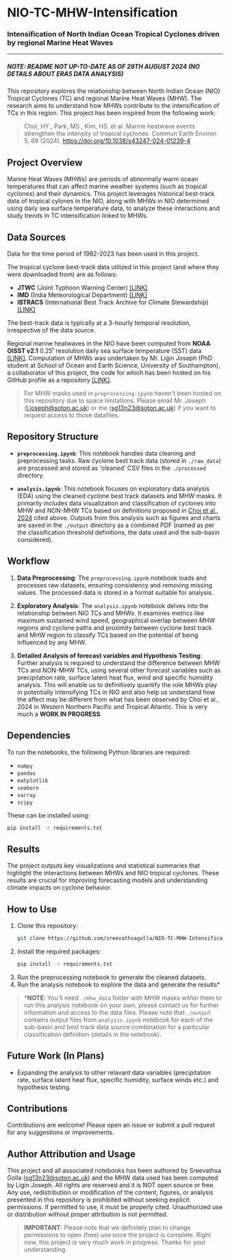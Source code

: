 # NIO-TC-MHW-Intensification
### Intensification of North Indian Ocean Tropical Cyclones driven by regional Marine Heat Waves
---------------------------------------------------------------------------------------------

##### NOTE: README NOT UP-TO-DATE AS OF 29TH AUGUST 2024 (NO DETAILS ABOUT ERA5 DATA ANALYSIS)

This repository explores the relationship between North Indian Ocean (NIO) Tropical Cyclones (TC) and regional Marine Heat Waves (MHW). The research aims to understand how MHWs contribute to the intensification of TCs in this region. This project has been inspired from the following work: <br>

> Choi, HY., Park, MS., Kim, HS. et al. Marine heatwave events strengthen the intensity of tropical cyclones. Commun Earth Environ 5, 69 (2024). https://doi.org/10.1038/s43247-024-01239-4

## Project Overview

Marine Heat Waves (MHWs) are periods of abnormally warm ocean temperatures that can affect marine weather systems (such as tropical cyclones) and their dynamics. This project leverages historical best-track data of tropical cylones in the NIO, along with MHWs in NIO determined using daily sea surface temperature data, to analyze these interactions and study trends in TC intensification linked to MHWs.

## Data Sources

Data for the time period of 1982-2023 has been used in this project.

The tropical cyclone best-track data utilized in this project (and where they were downloaded from) are as follows:
- **JTWC** (Joint Typhoon Warning Center) [[LINK]](https://www.metoc.navy.mil/jtwc/jtwc.html?north-indian-ocean)
- **IMD** (India Meteorological Department) [[LINK]](https://rsmcnewdelhi.imd.gov.in/report.php?internal_menu=MzM=)
- **IBTRACS** (International Best Track Archive for Climate Stewardship) [[LINK]](https://www.ncei.noaa.gov/data/international-best-track-archive-for-climate-stewardship-ibtracs/v04r01/access/csv/)

The best-track data is typically at a 3-hourly temporal resolution, irrespective of the data source.

Regional marine heatwaves in the NIO have been computed from **NOAA OISST v2.1** 0.25˚ resolution daily sea surface temperature (SST) data [[LINK]](https://www.ncei.noaa.gov/products/optimum-interpolation-sst). Computation of MHWs was undertaken by Mr. Ligin Joseph (PhD student at School of Ocean and Earth Science, University of Southampton), a collaborator of this project, the code for which has been hosted on his GitHub profile as a repository [[LINK]](https://github.com/ligin1/Marine-Heat-Waves).

> For MHW masks used in `preprocessing.ipynb` haven't been hosted on this repository due to space limitations. Please email Mr. Joseph (l.joseph@soton.ac.uk) or me (sg13n23@soton.ac.uk) if you want to request access to those datafiles. 

## Repository Structure

- **`preprocessing.ipynb`**: This notebook handles data cleaning and preprocessing tasks. Raw cyclone best track data (stored in `./raw_data`) are processed and stored as 'cleaned' CSV files in the `./processed` directory.
  
- **`analysis.ipynb`**: This notebook focuses on exploratory data analysis (EDA) using the cleaned cyclone best track datasets and MHW masks. It primarily includes data visualization and classification of cyclones into MHW and NON-MHW TCs based on definitions proposed in [Choi et al., 2024](https://doi.org/10.1038/s43247-024-01239-4) cited above. Outputs from this analysis such as figures and charts are saved in the `./output` directory as a combined PDF (named as per the classification threshold definitions, the data used and the sub-basin considered).

## Workflow

1. **Data Preprocessing**: The `preprocessing.ipynb` notebook loads and processes raw datasets, ensuring consistency and removing missing values. The processed data is stored in a format suitable for analysis.

2. **Exploratory Analysis**: The `analysis.ipynb` notebook delves into the relationship between NIO TCs and MHWs. It examines metrics like maximum sustained wind speed, geographical overlap between MHW regions and cyclone paths and proximity between cyclone best track and MHW region to classify TCs based on the potential of being influenced by any MHW. 

3. **Detailed Analysis of forecast variables and Hypothesis Testing**: Further analysis is required to understand the difference between MHW TCs and NON-MHW TCs, using several other forecast variables such as precipitation rate, surface latent heat flux, wind and specific humidity analysis. This will enable us to definitively quantify the role MHWs play in potentially intensifying TCs in NIO and also help us understand how the affect may be different from what has been observed by Choi et al., 2024 in Western Northern Pacific and Tropical Atlantic. This is very much a **WORK IN PROGRESS**.

## Dependencies

To run the notebooks, the following Python libraries are required:

- `numpy`
- `pandas`
- `matplotlib`
- `seaborn`
- `xarray`
- `scipy`

These can be installed using:

```bash
pip install -r requirements.txt
```

## Results

The project outputs key visualizations and statistical summaries that highlight the interactions between MHWs and NIO tropical cyclones. These results are crucial for improving forecasting models and understanding climate impacts on cyclone behavior.

## How to Use

1. Clone this repository:
   ```bash
   git clone https://github.com/sreevathsagolla/NIO-TC-MHW-Intensification.git
   ```
2. Install the required packages:
   ```bash
   pip install -r requirements.txt
   ```
3. Run the preprocessing notebook to generate the cleaned datasets.
4. Run the analysis notebook to explore the data and generate the results*

> ***NOTE**: You'll need `./mhw_data` folder with MHW masks within them to run this analysis notebook on your own, please contact us for further information and access to the data files. Please note that `./output` contains output files from `analysis.ipynb` notebook for each of the sub-basin and best track data source combination for a particular classification definition (details in the notebook).

## Future Work (In Plans)

- Expanding the analysis to other relavant data variables (precipitation rate, surface latent heat flux, specific humidity, surface winds etc.) and hypothesis testing.

## Contributions

Contributions are welcome! Please open an issue or submit a pull request for any suggestions or improvements.

## Author Attribution and Usage

This project and all associated notebooks has been authored by Sreevathsa Golla (sg13n23@soton.ac.uk) and the MHW data used has been computed by Ligin Joseph. All rights are reserved and it is NOT open source or free. Any use, redistribution or modification of the content, figures, or analysis presented in this repository is prohibited without seeking explicit permissions. If permitted to use, it must be properly cited. Unauthorized use or distribution without proper attribution is not permitted.

> **IMPORTANT:** Please note that we definitely plan to change permissions to open (free) use once the project is complete. Right now, this project is very much work in progress. Thanks for your understanding.
